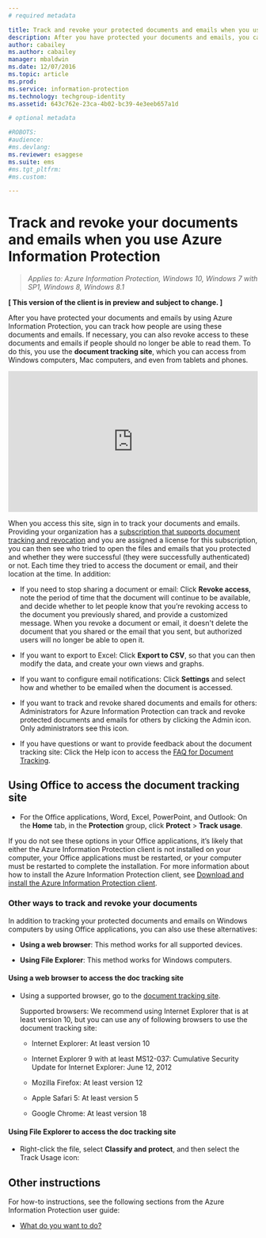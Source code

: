 ```yaml
---
# required metadata

title: Track and revoke your protected documents and emails when you use Azure Information Protection | Azure Information Protection
description: After you have protected your documents and emails, you can track how people are using them. If necessary, you can also revoke access to these documents and emails if people should no longer be able to read them. 
author: cabailey
ms.author: cabailey
manager: mbaldwin
ms.date: 12/07/2016
ms.topic: article
ms.prod:
ms.service: information-protection
ms.technology: techgroup-identity
ms.assetid: 643c762e-23ca-4b02-bc39-4e3eeb657a1d

# optional metadata

#ROBOTS:
#audience:
#ms.devlang:
ms.reviewer: esaggese
ms.suite: ems
#ms.tgt_pltfrm:
#ms.custom:

---
```


# Track and revoke your documents and emails when you use Azure Information Protection

>*Applies to: Azure Information Protection, Windows 10, Windows 7 with SP1, Windows 8, Windows 8.1*

**[ This version of the client is in preview and subject to change. ]**

After you have protected your documents and emails by using Azure Information Protection, you can track how people are using these documents and emails. If necessary, you can also revoke access to these documents and emails if people should no longer be able to read them. To do this, you use the **document tracking site**, which you can access from Windows computers, Mac computers, and even from tablets and phones.

<div style="padding-top: 56.25%; position: relative; width: 100%;">
<iframe style="position: absolute;top: 0;left: 0;right: 0;bottom: 0;" width="100%" height="100%" src="https://channel9.msdn.com/Series/Information-Protection/Azure-RMS-Document-Tracking-and-Revocation/player" frameborder="0" allowfullscreen></iframe>
</div>

When you access this site, sign in to track your documents and emails. Providing your organization has a [subscription that supports document tracking and revocation](https://www.microsoft.com/en-us/cloud-platform/azure-information-protection-features) and you are assigned a license for this subscription, you can then see who tried to open the files and emails that you protected and whether they were successful (they were successfully authenticated) or not. Each time they tried to access the document or email, and their location at the time. In addition:

-   If you need to stop sharing a document or email: Click **Revoke access**, note the period of time that the document will continue to be available, and decide whether to let people know that you’re revoking access to the document you previously shared, and provide a customized message. When you revoke a document or email, it doesn't delete the document that you shared or the email that you sent, but authorized users will no longer be able to open it.

-   If you want to export to Excel: Click **Export to CSV**, so that you can then modify the data, and create your own views and graphs.

-   If you want to configure email notifications: Click **Settings** and select how and whether to be emailed when the document is accessed.

- If you want to track and revoke shared documents and emails for others: Administrators for Azure Information Protection can track and revoke protected documents and emails for others by clicking the Admin icon. Only administrators see this icon.

-   If you have questions or want to provide feedback about the document tracking site: Click the Help icon to access the [FAQ for Document Tracking](http://go.microsoft.com/fwlink/?LinkId=523977).

## Using Office to access the document tracking site

-   For the Office applications, Word, Excel, PowerPoint, and Outlook: On the **Home** tab, in the **Protection** group, click **Protect** > **Track usage**.

If you do not see these options in your Office applications, it’s likely that either the Azure Information Protection client is not installed on your computer, your Office applications must be restarted, or your computer must be restarted to complete the installation. For more information about how to install the Azure Information Protection client, see [Download and install the Azure Information Protection client](install-client-app.md).


### Other ways to track and revoke your documents
In addition to tracking your protected documents and emails on Windows computers by using Office applications, you can also use these alternatives:

-   **Using a web browser**: This method works for all supported devices.

-   **Using File Explorer**: This method works for Windows computers.

#### Using a web browser to access the doc tracking site

-   Using a supported browser, go to the [document tracking site](https://go.microsoft.com/fwlink/?LinkId=529562).

    Supported browsers: We recommend using Internet Explorer that is at least version 10, but you can use any of following browsers to use the document tracking site:

    -   Internet Explorer: At least version 10

    -   Internet Explorer 9 with at least MS12-037: Cumulative Security Update for Internet Explorer: June 12, 2012

    -   Mozilla Firefox: At least version 12

    -   Apple Safari 5: At least version 5

    -   Google Chrome: At least version 18

#### Using File Explorer to access the doc tracking site

-   Right-click the file, select **Classify and protect**, and then select the Track Usage icon:


## Other instructions
For how-to instructions, see the following sections from the Azure Information Protection user guide:


-   [What do you want to do?](client-user-guide.md#what-do-you-want-to-do)


